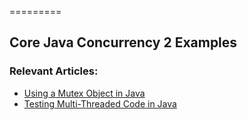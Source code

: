 =========

## Core Java Concurrency 2 Examples

### Relevant Articles: 
- [Using a Mutex Object in Java](https://github.com/tomlxq/tutorials/java-mutex)
- [Testing Multi-Threaded Code in Java](https://github.com/tomlxq/tutorials/java-testing-multithreaded)

